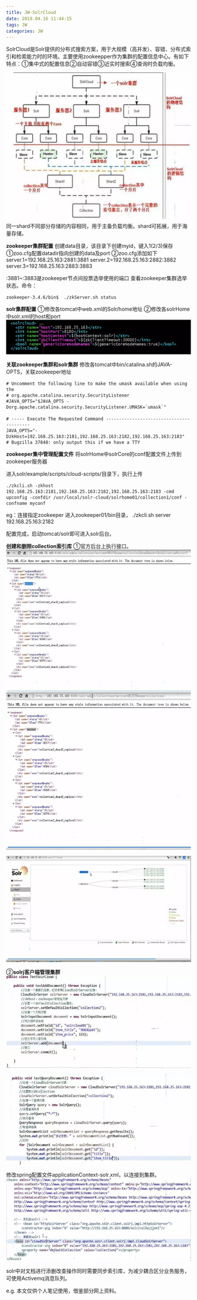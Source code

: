 ```yaml
---
title: JW-SolrCloud
date: 2019.04.16 11:44:15
tags: JW
categories: JW
---
```



SolrCloud是Solr提供的分布式搜索方案，用于大规模（高并发）、容错、分布式索引和检索能力时的环境。主要使用zookeepper作为集群的配置信息中心。有如下特点：①集中式的配置信息②自动容错③近实时搜索④查询时负载均衡。

![结构图](/images/JW-SolrCloud/结构图.jpg)
同一shard不同部分存储的内容相同，用于主备负载均衡。shard可拓展，用于海量存储。

**zookeeper集群配置**
创建data目录，该目录下创建myid，键入1(2/3)保存
①zoo.cfg配置datadir指向创建的data及port
②zoo.cfg添加如下
server.1=192.168.25.163:2881:3881
server.2=192.168.25.163:2882:3882
server.3=192.168.25.163:2883:3883

:3881~:3883是zookeeper节点间投票选举使用的端口
查看zookeeper集群选举状态。命令：
```
zookeeper-3.4.6/bin$  ./zkServer.sh status
```

**solr集群配置**
①修改各tomcat中web.xml的Solr/home地址
②修改各solrHome中solr.xml的host和port
![code](/images/JW-SolrCloud/code.jpg)

**关联zookeeper集群和solr集群**
修改各tomcat中bin/catalina.sh的JAVA-OPTS，关联zookeeper地址
```
# Uncomment the following line to make the umask available when using the
# org.apache.catalina.security.SecurityListener
#JAVA_OPTS="$JAVA_OPTS -Dorg.apache.catalina.security.SecurityListener.UMASK=`umask`"

# ----- Execute The Requested Command -----------------------------------------
JAVA_OPTS="-DzkHost=192.168.25.163:2181,192.168.25.163:2182,192.168.25.163:2183"
# Bugzilla 37848: only output this if we have a TTY
```

**zookeeper集中管理配置文件**
将solrHome中solrCore的conf配置文件上传到zookeeper服务器

进入solr/example/scripts/cloud-scripts/目录下，执行上传
```
./zkcli.sh -zkhost 192.168.25.163:2181,192.168.25.163:2182,192.168.25.163:2183 -cmd upconfig -confdir /usr/local/solr-cloud/solrhome01/collection1/conf -confname myconf
```

eg：连接指定zookeeper
进入zookeeper01/bin目录，
./zkcli.sh server 192.168.25.163:2182

配置完成，启动tomcat/solr即可进入solr后台。

**创建和删除collection索引库**
①官方后台上执行接口。
![添加collection](/images/JW-SolrCloud/添加collection.jpg)
![删除collection](/images/JW-SolrCloud/删除collection.jpg)

![solr后台](/images/JW-SolrCloud/solr后台.jpg)


②**solrj客户端管理集群**
![添加文档](/images/JW-SolrCloud/添加文档.jpg)

![查询文档](/images/JW-SolrCloud/查询文档.jpg)

修改spring配置文件applicationContext-solr.xml，以连接到集群。
![配置](/images/JW-SolrCloud/配置.jpg)

solr中对文档进行添删改查操作同时需要同步索引库，为减少耦合区分业务服务，可使用Activemq消息队列。

e.g. 本文仅供个人笔记使用，借鉴部分网上资料。
